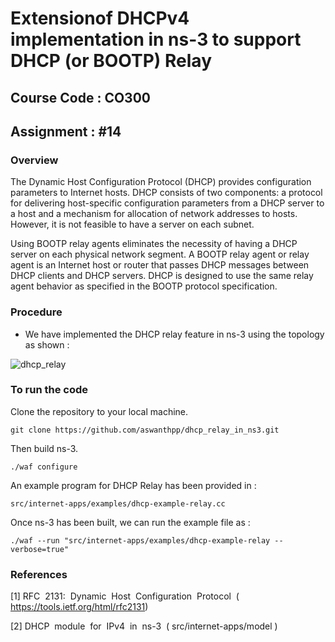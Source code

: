 # Extension ​of DHCPv4​​ implementation​ ​in​ ​ns-3​ ​to​ ​support​ ​DHCP​ ​(or​ ​BOOTP)​ ​Relay
## Course Code : CO300
## Assignment :  #14 

### Overview

The Dynamic Host Configuration Protocol (DHCP) provides configuration parameters to Internet hosts. DHCP consists of two components: a protocol for delivering host-specific configuration parameters from a DHCP server to a host and a mechanism for allocation of network addresses to hosts. However, it is not feasible to have a server on each subnet.

Using BOOTP relay agents eliminates the necessity of having a DHCP server on each physical network segment. A BOOTP relay agent or relay agent is an Internet host or router that passes DHCP messages between DHCP clients and DHCP servers. DHCP is designed to use the same relay agent behavior as specified in the BOOTP protocol specification.

### Procedure
* We have implemented the DHCP relay feature in ns-3 using the topology as shown :


![dhcp_relay](https://user-images.githubusercontent.com/19391965/33467526-0cf53c04-d67b-11e7-9d75-a60b47a0768c.png)


### To run the code

Clone the repository to your local machine.

`git clone https://github.com/aswanthpp/dhcp_relay_in_ns3.git`

Then build ns-3.

`./waf configure`

An example program for DHCP Relay has been provided in :

`src/internet-apps/examples/dhcp-example-relay.cc`

Once ns-3 has been built, we can run the example file as :

`./waf --run "src/internet-apps/examples/dhcp-example-relay --verbose=true"`

### References


[1]  RFC​ ​ 2131:​ ​ Dynamic​ ​ Host​ ​ Configuration​ ​ Protocol​ ​ ( https://tools.ietf.org/html/rfc2131​ )

[2]  DHCP​ ​ module​ ​ for​ ​ IPv4​ ​ in​ ​ ns-3​ ​ ( src/internet-apps/model )

